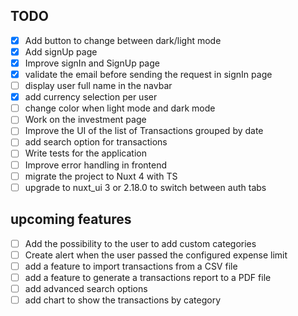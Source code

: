 ## TODO

- [x] Add button to change between dark/light mode
- [x] Add signUp page
- [x] Improve signIn and SignUp page
- [x] validate the email before sending the request in signIn page
- [ ] display user full name in the navbar
- [x] add currency selection per user
- [ ] change color when light mode and dark mode
- [ ] Work on the investment page
- [ ] Improve the UI of the list of Transactions grouped by date
- [ ] add search option for transactions
- [ ] Write tests for the application
- [ ] Improve error handling in frontend
- [ ] migrate the project to Nuxt 4 with TS
- [ ] upgrade to nuxt_ui 3 or 2.18.0 to switch between auth tabs

## upcoming features

- [ ] Add the possibility to the user to add custom categories
- [ ] Create alert when the user passed the configured expense limit
- [ ] add a feature to import transactions from a CSV file
- [ ] add a feature to generate a transactions report to a PDF file
- [ ] add advanced search options
- [ ] add chart to show the transactions by category
